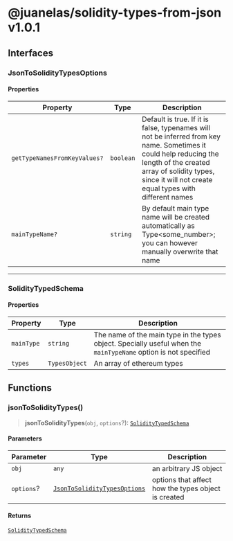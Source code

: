 # @juanelas/solidity-types-from-json v1.0.1

## Interfaces

### JsonToSolidityTypesOptions

#### Properties

| Property | Type | Description |
| ------ | ------ | ------ |
| `getTypeNamesFromKeyValues?` | `boolean` | Default is true. If it is false, typenames will not be inferred from key name. Sometimes it could help reducing the length of the created array of solidity types, since it will not create equal types with different names |
| `mainTypeName?` | `string` | By default main type name will be created automatically as Type<some_number>; you can however manually overwrite that name |

***

### SolidityTypedSchema

#### Properties

| Property | Type | Description |
| ------ | ------ | ------ |
| `mainType` | `string` | The name of the main type in the types object. Specially useful when the `mainTypeName` option is not specified |
| `types` | `TypesObject` | An array of ethereum types |

## Functions

### jsonToSolidityTypes()

> **jsonToSolidityTypes**(`obj`, `options`?): [`SolidityTypedSchema`](API.md#soliditytypedschema)

#### Parameters

| Parameter | Type | Description |
| ------ | ------ | ------ |
| `obj` | `any` | an arbitrary JS object |
| `options`? | [`JsonToSolidityTypesOptions`](API.md#jsontosoliditytypesoptions) | options that affect how the types object is created |

#### Returns

[`SolidityTypedSchema`](API.md#soliditytypedschema)
